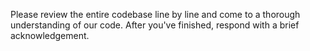 Please review the entire codebase line by line and come to a thorough understanding of our code. After you've finished, respond with a brief acknowledgement. 